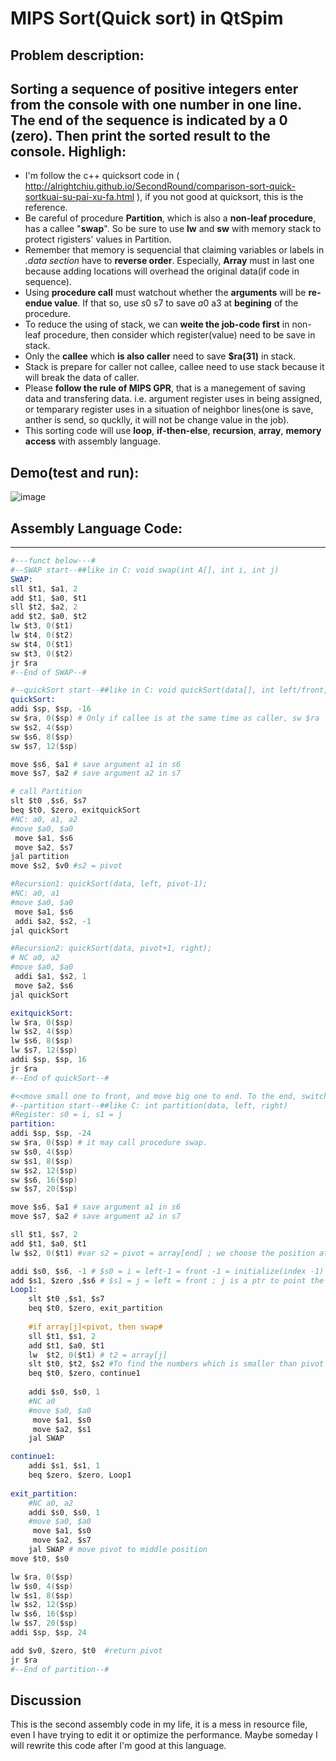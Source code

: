 MIPS Sort(Quick sort) in QtSpim
========
Problem description:
--------
Sorting a sequence of positive integers enter from the console with one number in one line. The end of the sequence is indicated by a 0 (zero). Then print the sorted result to the console.
Highligh:
--------
- I'm follow the c++ quicksort code in ( http://alrightchiu.github.io/SecondRound/comparison-sort-quick-sortkuai-su-pai-xu-fa.html ), if you not good at quicksort, this is the reference.
- Be careful of procedure **Partition**, which is also a **non-leaf procedure**, has a callee "**swap**". So be sure to use **lw** and **sw** with memory stack to protect rigisters' values in Partition. 
- Remember that memory is sequencial that claiming variables or labels in *.data section*  have to **reverse order**. Especially, **Array** must in last one because adding locations will overhead the original data(if code in sequence).
- Using **procedure call** must watchout whether the **arguments** will be **re-endue value**. If that so, use $s0~$s7 to save $a0~$a3 at **begining** of the procedure.
- To reduce the using of stack, we can **weite the job-code first** in non-leaf procedure, then consider which register(value) need to be save in stack.
- Only the **callee** which **is also caller** need to save **$ra(31)** in stack.
- Stack is prepare for caller not callee, callee need to use stack because it will break the data of caller.
- Please **follow the rule of MIPS GPR**, that is a manegement of saving data and transfering data. i.e. argument register uses in being assigned, or temparary register uses in a situation of neighbor lines(one is save, anther is send, so qucklly, it will not be change value in the job).
- This sorting code will use **loop**, **if-then-else**, **recursion**, **array**, **memory access** with assembly language.

Demo(test and run):
--------
![image](https://drive.google.com/file/d/13wX5wV4BDm3nlLZ1ak2fvJAnu_QerH5t/view?usp=sharing)
## Assembly Language Code:
--------
```s
#---funct below---#
#--SWAP start--##like in C: void swap(int A[], int i, int j)
SWAP:
sll $t1, $a1, 2		
add $t1, $a0, $t1	
sll $t2, $a2, 2		
add $t2, $a0, $t2	
lw $t3, 0($t1)    	
lw $t4, 0($t2)		
sw $t4, 0($t1)    	
sw $t3, 0($t2) 		
jr $ra
#--End of SWAP--# 

#--quickSort start--##like in C: void quickSort(data[], int left/front, int right/end)
quickSort: 
addi $sp, $sp, -16
sw $ra, 0($sp) # Only if callee is at the same time as caller, sw $ra
sw $s2, 4($sp)
sw $s6, 8($sp)
sw $s7, 12($sp)

move $s6, $a1 # save argument a1 in s6 
move $s7, $a2 # save argument a2 in s7 

# call Partition
slt $t0 ,$s6, $s7
beq $t0, $zero, exitquickSort
#NC: a0, a1, a2
#move $a0, $a0
 move $a1, $s6
 move $a2, $s7
jal partition
move $s2, $v0 #s2 = pivot

#Recursion1: quickSort(data, left, pivot-1);
#NC: a0, a1
#move $a0, $a0
 move $a1, $s6
 addi $a2, $s2, -1
jal quickSort

#Recursion2: quickSort(data, pivot+1, right);
# NC a0, a2
#move $a0, $a0
 addi $a1, $s2, 1
 move $a2, $s6
jal quickSort

exitquickSort:
lw $ra, 0($sp) 
lw $s2, 4($sp)
lw $s6, 8($sp)
lw $s7, 12($sp)
addi $sp, $sp, 16
jr $ra
#--End of quickSort--#

#<<move small one to front, and move big one to end. To the end, switch pivot to small (array+1), which maen middle position>>#
#--partition start--##like C: int partition(data, left, right)
#Register: s0 = i, s1 = j
partition:
addi $sp, $sp, -24
sw $ra, 0($sp) # it may call procedure swap.
sw $s0, 4($sp)
sw $s1, 8($sp)
sw $s2, 12($sp)
sw $s6, 16($sp)
sw $s7, 20($sp)

move $s6, $a1 # save argument a1 in s6 
move $s7, $a2 # save argument a2 in s7 

sll $t1, $s7, 2
add $t1, $a0, $t1
lw $s2, 0($t1) #var s2 = pivot = array[end] ; we choose the position at the back of array to be pivot

addi $s0, $s6, -1 # $s0 = i = left-1 = front -1 = initialize(index -1) ; i is going to count the numbers which smaller than pivot
add $s1, $zero ,$s6 # $s1 = j = left = front ; j is a ptr to point the current number sequenrially to compare to pivot  
Loop1:
	slt $t0 ,$s1, $s7
	beq $t0, $zero, exit_partition
	
	#if array[j]<pivot, then swap#
	sll $t1, $s1, 2
	add $t1, $a0, $t1
	lw  $t2, 0($t1) # t2 = array[j]
	slt $t0, $t2, $s2 #To find the numbers which is smaller than pivot
	beq $t0, $zero, continue1
	
	addi $s0, $s0, 1 
	#NC a0
	#move $a0, $a0
	 move $a1, $s0
	 move $a2, $s1
	jal SWAP

continue1:
	addi $s1, $s1, 1
	beq $zero, $zero, Loop1
	
exit_partition:
	#NC a0, a2
	addi $s0, $s0, 1
	#move $a0, $a0
	 move $a1, $s0
	 move $a2, $s7
	jal SWAP # move pivot to middle position
move $t0, $s0

lw $ra, 0($sp)
lw $s0, 4($sp)
lw $s1, 8($sp)
lw $s2, 12($sp)
lw $s6, 16($sp)
lw $s7, 20($sp)
addi $sp, $sp, 24

add $v0, $zero, $t0  #return pivot
jr $ra
#--End of partition--#
```
Discussion
--------
This is the second assembly code in my life, it is a mess in resource file, even I have trying to edit it or optimize the performance. Maybe someday I will rewrite this code after I'm good at this language.

